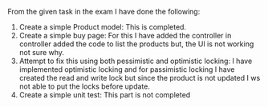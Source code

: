 From the given task in the exam I have done the following:
1) Create a simple Product model: This is completed.
2) Create a simple buy page: For this I have added the controller in controller added the code to list the products but, the UI is not working not sure why.
3)  Attempt to fix this using both pessimistic and optimistic locking: I have implemented optimistic locking and for passimistic locking I have created the read and write lock but since the product is not updated I ws not able to put the locks before update.
4)  Create a simple unit test: This part is not completed
